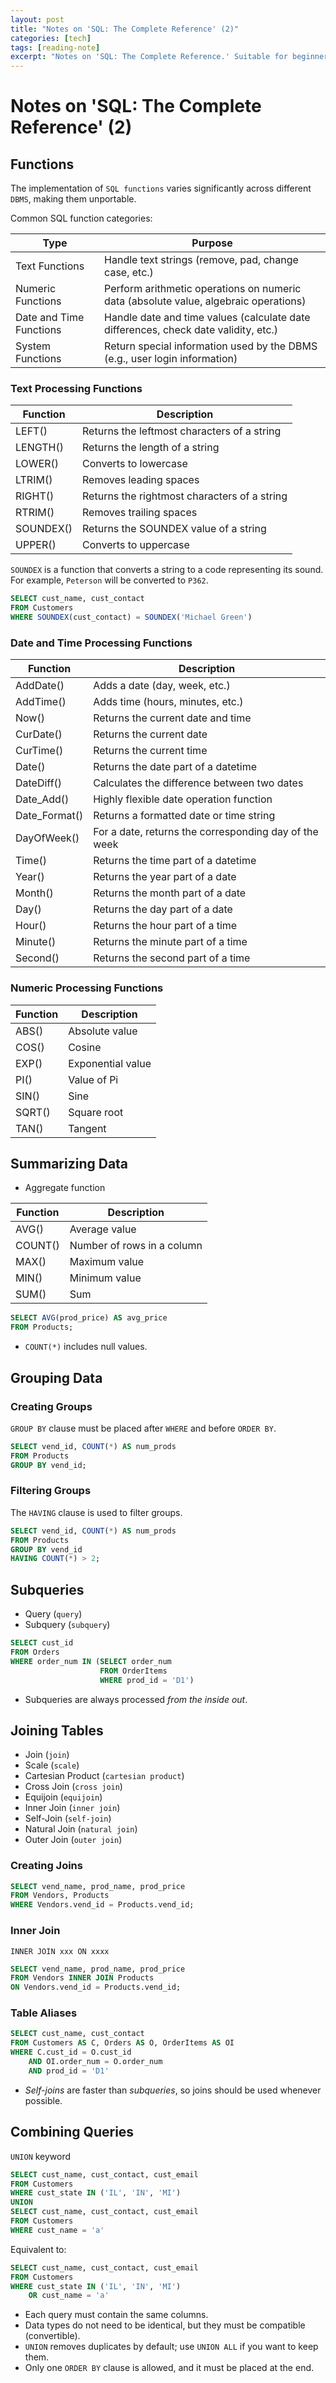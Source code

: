 ```yaml
---
layout: post
title: "Notes on 'SQL: The Complete Reference' (2)"
categories: [tech]
tags: [reading-note]
excerpt: "Notes on 'SQL: The Complete Reference.' Suitable for beginners to quickly learn SQL knowledge on their own."
---
```


# Notes on 'SQL: The Complete Reference' (2)

## Functions

The implementation of `SQL functions` varies significantly across different `DBMS`, making them unportable.

Common SQL function categories:

| Type | Purpose |
| ---- | ---- | 
| Text Functions | Handle text strings (remove, pad, change case, etc.) |
| Numeric Functions | Perform arithmetic operations on numeric data (absolute value, algebraic operations) |
| Date and Time Functions | Handle date and time values (calculate date differences, check date validity, etc.) |
| System Functions | Return special information used by the DBMS (e.g., user login information) |

### Text Processing Functions

| Function | Description |
| ---- | ---- | 
| LEFT() | Returns the leftmost characters of a string |
| LENGTH() | Returns the length of a string |
| LOWER() | Converts to lowercase |
| LTRIM() | Removes leading spaces |
| RIGHT() | Returns the rightmost characters of a string |
| RTRIM() | Removes trailing spaces |
| SOUNDEX() | Returns the SOUNDEX value of a string |
| UPPER() | Converts to uppercase |

`SOUNDEX` is a function that converts a string to a code representing its sound. For example, `Peterson` will be converted to `P362`.

```SQL
SELECT cust_name, cust_contact
FROM Customers
WHERE SOUNDEX(cust_contact) = SOUNDEX('Michael Green')
```

### Date and Time Processing Functions

| Function | Description |
| ---- | ---- | 
| AddDate() | Adds a date (day, week, etc.) |
| AddTime() | Adds time (hours, minutes, etc.) |
| Now() | Returns the current date and time |
| CurDate() | Returns the current date |
| CurTime() | Returns the current time |
| Date() | Returns the date part of a datetime |
| DateDiff() | Calculates the difference between two dates |
| Date_Add() | Highly flexible date operation function |
| Date_Format() | Returns a formatted date or time string |
| DayOfWeek() | For a date, returns the corresponding day of the week |
| Time() | Returns the time part of a datetime |
| Year() | Returns the year part of a date |
| Month() | Returns the month part of a date |
| Day() | Returns the day part of a date |
| Hour() | Returns the hour part of a time |
| Minute() | Returns the minute part of a time |
| Second() | Returns the second part of a time |

### Numeric Processing Functions

| Function | Description |
| ---- | ---- | 
| ABS() | Absolute value |
| COS() | Cosine |
| EXP() | Exponential value |
| PI() | Value of Pi |
| SIN() | Sine |
| SQRT() | Square root |
| TAN() | Tangent |

## Summarizing Data

* Aggregate function

| Function | Description |
| ---- | ---- | 
| AVG() | Average value |
| COUNT() | Number of rows in a column |
| MAX() | Maximum value |
| MIN() | Minimum value |
| SUM() | Sum |

```SQL
SELECT AVG(prod_price) AS avg_price
FROM Products;
```

* `COUNT(*)` includes null values.

## Grouping Data

### Creating Groups

`GROUP BY` clause must be placed after `WHERE` and before `ORDER BY`.

```SQL
SELECT vend_id, COUNT(*) AS num_prods
FROM Products
GROUP BY vend_id;
```

### Filtering Groups

The `HAVING` clause is used to filter groups.

```SQL
SELECT vend_id, COUNT(*) AS num_prods
FROM Products
GROUP BY vend_id
HAVING COUNT(*) > 2;
```

## Subqueries

* Query (`query`)
* Subquery (`subquery`)

```SQL
SELECT cust_id
FROM Orders
WHERE order_num IN (SELECT order_num 
                    FROM OrderItems
                    WHERE prod_id = 'D1')
```

* Subqueries are always processed *from the inside out*.

## Joining Tables

* Join (`join`)
* Scale (`scale`)
* Cartesian Product (`cartesian product`)
* Cross Join (`cross join`)
* Equijoin (`equijoin`)
* Inner Join (`inner join`)
* Self-Join (`self-join`)
* Natural Join (`natural join`)
* Outer Join (`outer join`)

### Creating Joins

```SQL
SELECT vend_name, prod_name, prod_price
FROM Vendors, Products
WHERE Vendors.vend_id = Products.vend_id;
```

### Inner Join

`INNER JOIN xxx ON xxxx`

```SQL
SELECT vend_name, prod_name, prod_price
FROM Vendors INNER JOIN Products
ON Vendors.vend_id = Products.vend_id;
```

### Table Aliases

```SQL
SELECT cust_name, cust_contact
FROM Customers AS C, Orders AS O, OrderItems AS OI
WHERE C.cust_id = O.cust_id
    AND OI.order_num = O.order_num
    AND prod_id = 'D1'
```

* *Self-joins* are faster than *subqueries*, so joins should be used whenever possible.

## Combining Queries

`UNION` keyword

```SQL
SELECT cust_name, cust_contact, cust_email
FROM Customers
WHERE cust_state IN ('IL', 'IN', 'MI')
UNION
SELECT cust_name, cust_contact, cust_email
FROM Customers
WHERE cust_name = 'a'
```
Equivalent to:

```SQL
SELECT cust_name, cust_contact, cust_email
FROM Customers
WHERE cust_state IN ('IL', 'IN', 'MI')
    OR cust_name = 'a'
```

* Each query must contain the same columns.
* Data types do not need to be identical, but they must be compatible (convertible).
* `UNION` removes duplicates by default; use `UNION ALL` if you want to keep them.
* Only one `ORDER BY` clause is allowed, and it must be placed at the end.
